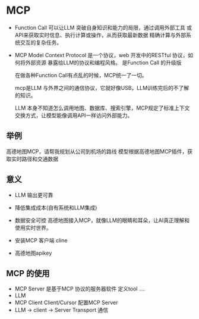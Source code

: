 # MCP

- Function Call
  可以让LLM 突破自身知识和能力的局限，通过调用外部工具
  或API来获取实时信息、执行计算或操作，从而获取最新数据
  精确计算与外部系统交互的复杂任务。
- MCP Model Context Protocol
  是一个协议，web 开发中的RESTful 协议，如何将外部资源
  暴露给LLM的协议和编程风格。
  是Function Call 的升级版

  在做各种Function Call有点乱的时候，MCP统一了一切。

  mcp是LLM 与外界之间的通信协议，它就好像USB，LLM训练完后的不了解的知识。

  LLM 本身不知道怎么调用地图、数据库、搜索引擎，MCP规定了标准上下文交换方式，让模型能像调用API一样访问外部能力。

## 举例

  高德地图MCP，请帮我规划从公司到机场的路线
  模型根据高德地图MCP插件，获取实时路径和交通数据

## 意义

- LLM 输出更可靠
- 降低集成成本(自有系统和LLM集成)
- 数据安全可控
高德地图接入MCP，就像LLM的眼睛和耳朵，让AI真正理解和使用实时世界。

- 安装MCP 客户端 cline
- 高德地图apikey

## MCP 的使用

- MCP Server 是基于MCP 协议的服务器软件
  定义tool ....
- LLM
- MCP Client Client/Cursor
  配置MCP Server
- LLM -> client -> Server Transport 通信
